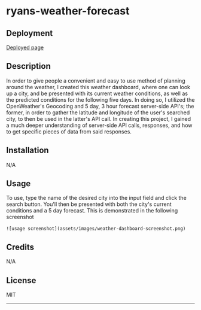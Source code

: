 # ryans-weather-forecast

## Deployment

[Deployed page](https://rdalby2002.github.io/ryans-weather-forecast/)

## Description

In order to give people a convenient and easy to use method of planning around the weather, I created this weather dashboard, where one can look up a city, and be presented with its current weather conditions, as well as the predicted conditions for the following five days. In doing so, I utilized the OpenWeather's Geocoding and 5 day, 3 hour forecast server-side API's; the former, in order to gather the latitude and longitude of the user's searched city, to then be used in the latter's API call. In creating this project, I gained a much deeper understanding of server-side API calls, responses, and how to get specific pieces of data from said responses.

## Installation

N/A

## Usage

To use, type the name of the desired city into the input field and click the search button. You'll then be presented with both the city's current conditions and a 5 day forecast. This is demonstrated in the following screenshot


    ![usage screenshot](assets/images/weather-dashboard-screenshot.png)


## Credits

N/A

## License

MIT

---
